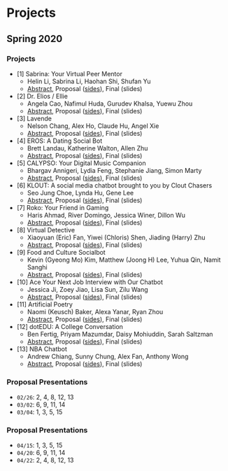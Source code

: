 # Projects

## Spring 2020

### Projects

* [1] Sabrina: Your Virtual Peer Mentor
  * Helin Li, Sabrina Li, Haohan Shi, Shufan Yu
  * [Abstract](https://drive.google.com/open?id=1ANYRaGxmn8sZKorTq5erXLhr-dO9yuMY), Proposal ([sides](https://drive.google.com/open?id=1P3qOpZkgOYzZI392nO6jziz-N4qmhKN3)), Final (slides)
* [2] Dr. Elios / Ellie 
  * Angela Cao, Nafimul Huda, Gurudev Khalsa, Yuewu Zhou
  * [Abstract](https://drive.google.com/open?id=1ttvZbatysnS-0xjGZiZafhgl4araVclL), Proposal ([sides](https://drive.google.com/open?id=1woFjeEaAS0qoK53X-9cM-5d7kahQARYy)), Final (slides)
* [3] Lavende
  * Nelson Chang, Alex Ho, Claude Hu, Angel Xie
  * [Abstract](https://drive.google.com/open?id=1kaNqB9_Se7Rc0YfMai9dMwte9wgtvp_z), Proposal ([sides](https://drive.google.com/open?id=1DOWOvYIcIujzXOlw2_QVoiF91A-HA-ba)), Final (slides)
* [4] EROS: A Dating Social Bot
  * Brett Landau, Katherine Walton, Allen Zhu
  * [Abstract](https://drive.google.com/open?id=1LwdCa9U9180DZ3MbgsBghDqyKzKGhinl), Proposal ([sides](https://drive.google.com/open?id=1cjr2sI8Pf3O2dm_SSN3NZyZsiOG8lwHm)), Final (slides)
* [5] CALYPSO: Your Digital Music Companion
  * Bhargav Annigeri, Lydia Feng, Stephanie Jiang, Simon Marty
  * [Abstract](https://drive.google.com/open?id=1NdhfOZgiSkXy7GnmybR7Vh4dgn3Mt0LI), Proposal ([sides](https://drive.google.com/open?id=1CpfXZR4S_pHjKWyvFVaZRnfYvby6tF3F)), Final (slides)
* [6] KLOUT: A social media chatbot brought to you by Clout Chasers
  * Seo Jung Choe, Lynda Hu, Gene Lee
  * [Abstract](https://drive.google.com/open?id=10aDO5qgR7qaQbzcwrBWDUXlO6_IONnsP), Proposal ([sides](https://drive.google.com/open?id=1Qjjyihx4aSALJd_caR5OIa9N9aPad5Wd)), Final (slides)
* [7] Roko: Your Friend in Gaming
  * Haris Ahmad, River Domingo, Jessica Winer, Dillon Wu
  * [Abstract](https://drive.google.com/open?id=1tr1IQR5AE1uZiv2jYx_YsbvYaMUKqCdN), Proposal ([sides](https://drive.google.com/open?id=1yIkP9cpc81j99F9o6tSHpFE-YhxEgATi)), Final (slides)
* [8] Virtual Detective
  * Xiaoyuan (Eric) Fan, Yiwei (Chloris) Shen, Jiading (Harry) Zhu
  * [Abstract](https://drive.google.com/open?id=1tLwaf744Hd8YvNpYvH_6s_yBzr6CxmLY), Proposal ([sides](https://drive.google.com/open?id=1UftbPTQMtX2ZMrHKLFSu1DwQKg8WPkm_)), Final (slides)
* [9] Food and Culture Socialbot
  * Kevin (Gyeong Mo) Kim, Matthew (Joong H) Lee, Yuhua Qin, Namit Sanghi
  * [Abstract](https://drive.google.com/open?id=1uEemerTGFRBrax1DD8btCwDJB0tsFIVL), Proposal ([sides](https://drive.google.com/open?id=1QmDuvKCRY3TkPEykCYuTrDRz7S9yBGKx)), Final (slides)
* [10] Ace Your Next Job Interview with Our Chatbot
  * Jessica Ji, Zoey Jiao, Lisa Sun, Zilu Wang
  * [Abstract](https://drive.google.com/open?id=1lwcX83CIUMSJx4mrD3t4xhY1TRbXGJkJ), Proposal ([sides](https://drive.google.com/open?id=1Vc1Uw1QpBKNg5YxVuJcSA6PylTR8S_mG)), Final (slides)
* [11] Artificial Poetry
  * Naomi (Keusch) Baker, Alexa Yanar, Ryan Zhou
  * [Abstract](https://drive.google.com/open?id=1LCy4U7d4yxS9CSHDz9i-wassH8E68sSU), Proposal ([sides](https://drive.google.com/open?id=1bYnfCx7tfB0hKstu8GtRRweroScmdK8e)), Final (slides)
* [12] dotEDU: A College Conversation
  * Ben Fertig, Priyam Mazumdar, Daisy Mohiuddin, Sarah Saltzman
  * [Abstract](https://drive.google.com/open?id=1co_6zBO-v6jswUgUx5J8orlZLBprhDvY), Proposal ([sides](https://drive.google.com/open?id=1CFNvZfmNnobnnmaUzXS5GU5ppYVK0-L9)), Final (slides)
* [13] NBA Chatbot
  * Andrew Chiang, Sunny Chung, Alex Fan, Anthony Wong
  * [Abstract](https://drive.google.com/open?id=1iqcaUzRmQF9JnRCQY3M383SFcztalREN), Proposal ([sides](https://drive.google.com/open?id=129Mw5QxNv4F9qfNLAqipW_qbHcWoYR0I)), Final (slides)


### Proposal Presentations

* `02/26`: 2, 4, 8, 12, 13
* `03/02`: 6, 9, 11, 14 
* `03/04`: 1, 3, 5, 15


### Proposal Presentations

* `04/15`: 1, 3, 5, 15
* `04/20`: 6, 9, 11, 14
* `04/22`: 2, 4, 8, 12, 13
